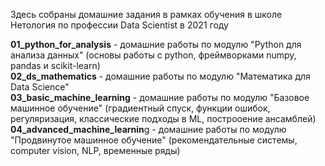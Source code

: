 Здесь собраны домашние задания в рамках обучения в школе Нетология по профессии Data Scientist в 2021 году

**01_python_for_analysis** - домашние работы по модулю "Python для анализа данных" (основы работы с python, фреймворками numpy, pandas и scikit-learn)  
**02_ds_mathematics** - домашние работы по модулю "Математика для Data Science"  
**03_basic_machine_learning** - домашние работы по модулю "Базовое машинное обучение" (градиентный спуск, функции ошибок, регуляризация, классические подходы в ML, построоение ансамблей)  
**04_advanced_machine_learnin**g - домашние работы по модулю "Продвинутое машинное обучение" (рекомендательные системы, computer vision, NLP, временные ряды)  

